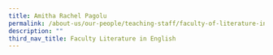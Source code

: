 ```yaml
---
title: Amitha Rachel Pagolu
permalink: /about-us/our-people/teaching-staff/faculty-of-literature-in-english/amitha-pagolu/
description: ""
third_nav_title: Faculty Literature in English
---
```


